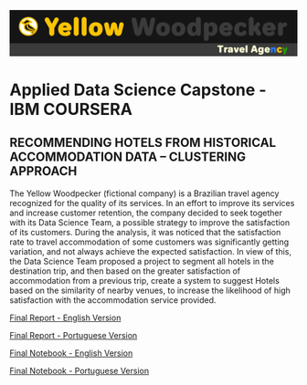 ![Test Image 3](/week5%20-%20Final%20Project/Report/figures/ya_travel_agency_ver2.png)
# Applied Data Science Capstone - IBM COURSERA

## RECOMMENDING HOTELS FROM HISTORICAL ACCOMMODATION DATA – CLUSTERING APPROACH

The Yellow Woodpecker (fictional company) is a Brazilian travel agency recognized for the quality of
its services. In an effort to improve its services and increase customer retention, the company decided
to seek together with its Data Science Team, a possible strategy to improve the satisfaction of its
customers. During the analysis, it was noticed that the satisfaction rate to travel accommodation of
some customers was significantly getting variation, and not always achieve the expected satisfaction.
In view of this, the Data Science Team proposed a project to segment all hotels in the destination trip,
and then based on the greater satisfaction of accommodation from a previous trip, create a system to
suggest Hotels based on the similarity of nearby venues, to increase the likelihood of high satisfaction
with the accommodation service provided.

[Final Report - English Version](https://github.com/euzivamjunior/Applied-Data-Science-Capstone/blob/main/week5%20-%20Final%20Project/Report/en%20-%20YW%20-%20Final%20Report.pdf)

[Final Report - Portuguese Version](https://github.com/euzivamjunior/Applied-Data-Science-Capstone/blob/main/week5%20-%20Final%20Project/Report/portuguese%20version%20-%20vers%C3%A3o%20portugu%C3%AAs/pt%20-%20YW%20-%20Final%20Report.pdf)

[Final Notebook - English Version](https://github.com/euzivamjunior/Applied-Data-Science-Capstone/blob/main/week5%20-%20Final%20Project/Notebook/en%20-%20YW%20-%20Final%20Notebook.ipynb)

[Final Notebook - Portuguese Version](https://github.com/euzivamjunior/Applied-Data-Science-Capstone/blob/main/week5%20-%20Final%20Project/Notebook/pt%20-%20YW%20-%20Final%20Notebook.ipynb)
